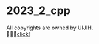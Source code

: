 # 2023_2_cpp
All copyrights are owned by UIJIH.<br>
📖🧑‍🎓[click!](https://github.com/UIJIh/2023/wiki](https://github.com/UIJIh/2023/wiki/OOP_cpp_0~2_basic)https://github.com/UIJIh/2023/wiki/OOP_cpp_0~2_basic)
